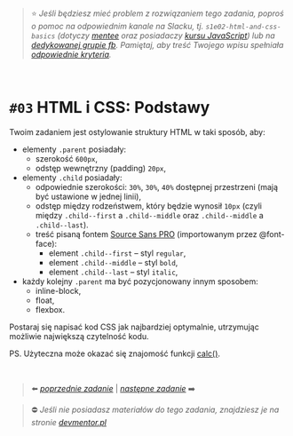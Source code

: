 > :star: *Jeśli będziesz mieć problem z rozwiązaniem tego zadania, poproś o pomoc na odpowiednim kanale na Slacku, tj. `s1e02-html-and-css-basics` (dotyczy [mentee](https://devmentor.pl/mentoring-javascript/) oraz posiadaczy [kursu JavaScript](https://devmentor.pl/p/javascript-for-beginners/)) lub na [dedykowanej grupie fb](https://www.facebook.com/groups/155234921740033). Pamiętaj, aby treść Twojego wpisu spełniała [odpowiednie kryteria](https://devmentor.pl/jak-prosic-o-pomoc/).*

&nbsp;

# `#03` HTML i CSS: Podstawy

Twoim zadaniem jest ostylowanie struktury HTML w taki sposób, aby:

- elementy `.parent` posiadały:
    - szerokość `600px`,
    - odstęp wewnętrzny (padding) `20px`,
- elementy `.child` posiadały:
    - odpowiednie szerokości: `30%`, `30%`, `40%` dostępnej przestrzeni (mają być ustawione w jednej linii),
    - odstęp między rodzeństwem, który będzie wynosił `10px` (czyli między `.child--first` a `.child--middle` oraz `.child--middle` a `.child--last`).
    - treść pisaną fontem [Source Sans PRO](https://www.fontsquirrel.com/fonts/source-sans-pro) (importowanym przez @font-face):
        - element `.child--first` – styl `regular`,
        - element `.child--middle` – styl `bold`,
        - element `.child--last` – styl `italic`,
- każdy kolejny `.parent` ma być pozycjonowany innym sposobem:
    - inline-block,
    - float,
    - flexbox.

Postaraj się napisać kod CSS jak najbardziej optymalnie, utrzymując możliwie największą czytelność kodu.


PS. Użyteczna może okazać się znajomość funkcji [calc()](https://www.w3schools.com/cssref/func_calc.asp).


&nbsp;
> :arrow_left: [*poprzednie zadanie*](./../02) | [*następne zadanie*](./../04) :arrow_right:

> :no_entry: *Jeśli nie posiadasz materiałów do tego zadania, znajdziesz je na stronie [devmentor.pl](https://devmentor.pl/p/html-and-css-basics/)*
